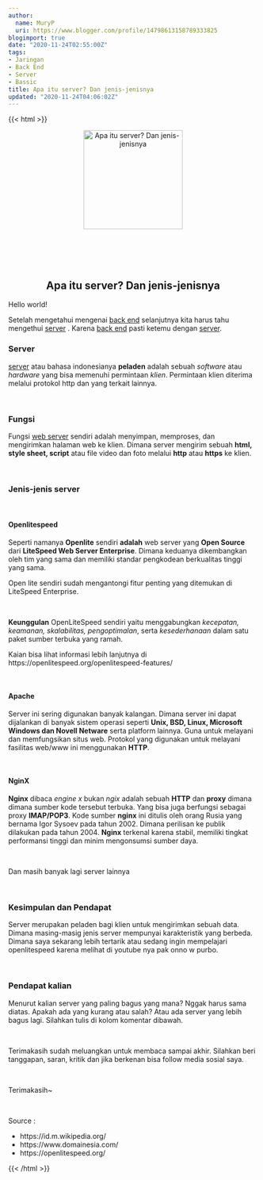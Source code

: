 ```yaml
---
author:
  name: MuryP
  uri: https://www.blogger.com/profile/14798613158789333825
blogimport: true
date: "2020-11-24T02:55:00Z"
tags:
- Jaringan
- Back End
- Server
- Bassic
title: Apa itu server? Dan jenis-jenisnya
updated: "2020-11-24T04:06:02Z"
---
```


{{< html >}}
<div class="separator" style="clear: both; text-align: center;"><a href="https://1.bp.blogspot.com/-YwOnlIuBVEQ/X7z0nlxsBaI/AAAAAAAAE-E/j42XBi1K_4U4lUvWnuQsvuFRabbQnltKgCLcBGAsYHQ/s200/IMG_20201124_185422-min.jpg" imageanchor="1" style="margin-left: 1em; margin-right: 1em;"><img alt="Apa itu server? Dan jenis-jenisnya" border="0" data-original-height="200" data-original-width="200" height="200" src="https://1.bp.blogspot.com/-YwOnlIuBVEQ/X7z0nlxsBaI/AAAAAAAAE-E/j42XBi1K_4U4lUvWnuQsvuFRabbQnltKgCLcBGAsYHQ/w200-h200/IMG_20201124_185422-min.jpg" title="Apa itu server? Dan jenis-jenisnya" width="200" /></a></div><br /><h2 style="text-align: center;"><br /></h2><h2 style="text-align: center;">Apa itu server? Dan jenis-jenisnya</h2><p>Hello world!</p><p>Setelah mengetahui mengenai <a href="https://www.muryp.my.id/2020/11/apa-itu-back-end-dan-tugas-seorang-back.html">back end</a>&nbsp;selanjutnya kita harus tahu mengethui&nbsp;<a href="#">server</a> . Karena&nbsp;<a href="https://www.muryp.my.id/2020/11/apa-itu-back-end-dan-tugas-seorang-back.html">back end</a>&nbsp;pasti ketemu dengan&nbsp;<a href="#">server</a>.&nbsp;</p><h3 style="text-align: left;">Server</h3><p><a href="#">server</a>&nbsp;atau bahasa indonesianya <b>peladen</b> adalah sebuah <i>software</i> atau <i>hardware</i> yang bisa memenuhi permintaan <i>klien</i>. Permintaan klien diterima melalui protokol http dan yang terkait lainnya.</p><p><br /></p><h3 style="text-align: left;">Fungsi</h3><p>Fungsi&nbsp;<a href="#">web server</a>&nbsp;sendiri adalah menyimpan, memproses, dan mengirimkan halaman web ke klien. Dimana server mengirim sebuah <b>html, style sheet, script</b> atau file video dan foto melalui <b>http</b> atau <b>https</b> ke klien.</p><p><br /></p><h3 style="text-align: left;">Jenis-jenis server</h3><p><br /></p><h4 style="text-align: left;">Openlitespeed</h4><p>Seperti namanya <b>Openlite</b> sendiri <b>adalah</b> web server yang <b>Open Source</b> dari <b>LiteSpeed ​​Web Server Enterprise</b>. Dimana keduanya dikembangkan oleh tim yang sama dan memiliki standar pengkodean berkualitas tinggi yang sama.</p><p>Open lite sendiri sudah mengantongi fitur penting yang ditemukan di LiteSpeed ​​Enterprise.&nbsp;</p><p><br /></p><p><b>Keunggulan</b> OpenLiteSpeed sendiri yaitu ​​menggabungkan <i>kecepatan, keamanan, skalabilitas, pengoptimalan</i>, serta <i>kesederhanaan</i> dalam satu paket sumber terbuka yang ramah.</p><p>Kaian bisa lihat informasi lebih lanjutnya di https://openlitespeed.org/openlitespeed-features/</p><p><br /></p><h4 style="text-align: left;">Apache&nbsp;</h4><p>Server ini sering digunakan banyak kalangan. Dimana server ini dapat dijalankan di banyak sistem operasi seperti <b>Unix, BSD, Linux, Microsoft Windows dan Novell Netware</b> serta platform lainnya. Guna untuk melayani dan memfungsikan situs web. Protokol yang digunakan untuk melayani fasilitas web/www ini menggunakan <b>HTTP</b>.</p><p><br /></p><h4 style="text-align: left;">NginX</h4><p><b>Nginx</b> dibaca <i>engine x</i> bukan <i>ngix</i> adalah sebuah <b>HTTP</b> dan <b>proxy</b> dimana dimana sumber kode tersebut terbuka. Yang bisa juga berfungsi sebagai proxy <b>IMAP/POP3</b>. Kode sumber <b>nginx</b> ini ditulis oleh orang Rusia yang bernama Igor Sysoev pada tahun 2002. Dimana perilisan ke publik dilakukan pada tahun 2004. <b>Nginx</b> terkenal karena stabil, memiliki tingkat performansi tinggi dan minim mengonsumsi sumber daya.</p><p><br /></p><p>Dan masih banyak lagi server lainnya</p><p><br /></p><h3 style="text-align: left;">Kesimpulan dan Pendapat</h3><p>Server merupakan peladen bagi klien untuk mengirimkan sebuah data. Dimana masing-masig jenis server mempunyai karakteristik yang berbeda. Dimana saya sekarang lebih tertarik atau sedang ingin mempelajari openlitespeed karena melihat di youtube nya pak onno w purbo.</p><p><br /></p><h3 style="text-align: left;">Pendapat kalian</h3><p>Menurut kalian server yang paling bagus yang mana? Nggak harus sama diatas. Apakah ada yang kurang atau salah? Atau ada server yang lebih bagus lagi. Silahkan tulis di kolom komentar dibawah.</p><p><br /></p><p>Terimakasih sudah meluangkan untuk membaca sampai akhir. Silahkan beri tanggapan, saran, kritik dan jika berkenan bisa follow media sosial saya.</p><p><br /></p><p>Terimakasih~</p><p><br /></p><p>Source :&nbsp;</p><p></p><ul style="text-align: left;"><li>https://id.m.wikipedia.org/</li><li>https://www.domainesia.com/</li><li>https://openlitespeed.org/</li></ul><p></p>
{{< /html >}}
